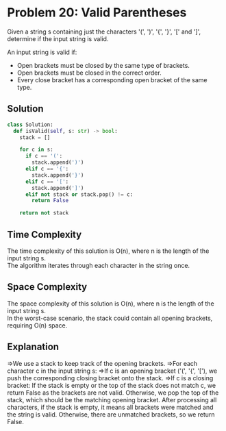 # Problem 20: Valid Parentheses

Given a string s containing just the characters '(', ')', '{', '}', '[' and ']', determine if the input string is valid.

An input string is valid if:
- Open brackets must be closed by the same type of brackets.
- Open brackets must be closed in the correct order.
- Every close bracket has a corresponding open bracket of the same type.

## Solution

```python
class Solution:
  def isValid(self, s: str) -> bool:
    stack = []

    for c in s:
      if c == '(':
        stack.append(')')
      elif c == '{':
        stack.append('}')
      elif c == '[':
        stack.append(']')
      elif not stack or stack.pop() != c:
        return False

    return not stack
```
<h2>Time Complexity</h2>

The time complexity of this solution is O(n), where n is the length of the input string s.<br> The algorithm iterates through each character in the string once.

<h2>Space Complexity</h2>

The space complexity of this solution is O(n), where n is the length of the input string s.<br>In the worst-case scenario, the stack could contain all opening brackets, requiring O(n) space.

<h2>Explanation</h2>

=>We use a stack to keep track of the opening brackets.
=>For each character c in the input string s:
=>If c is an opening bracket ('(', '{', '['), we push the corresponding closing bracket onto the stack.
=>If c is a closing bracket:
If the stack is empty or the top of the stack does not match c, we return False as the brackets are not valid.
Otherwise, we pop the top of the stack, which should be the matching opening bracket.
After processing all characters, if the stack is empty, it means all brackets were matched and the string is valid. Otherwise, there are unmatched brackets, so we return False.